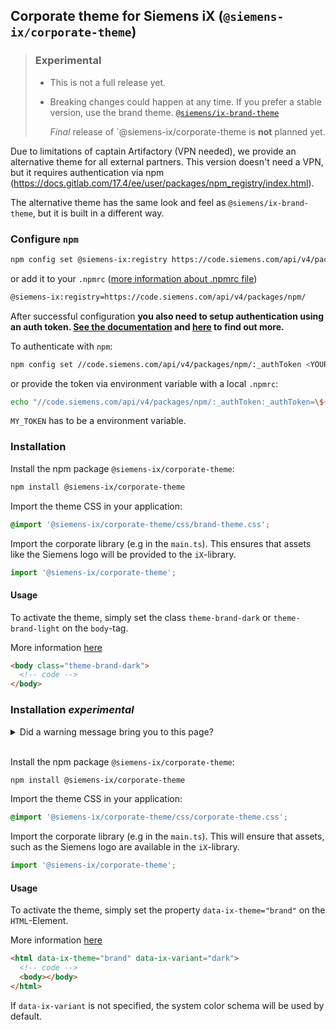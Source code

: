 ## Corporate theme for Siemens iX (`@siemens-ix/corporate-theme`)

> ### Experimental
>
> - This is not a full release yet.
> - Breaking changes could happen at any time. If you prefer a stable version, use the brand theme. [`@siemens/ix-brand-theme`](https://code.siemens.com/siemens-ix/ix-brand-theme)
>
>   _Final_ release of `@siemens-ix/corporate-theme is **not** planned yet.

Due to limitations of captain Artifactory (VPN needed), we provide an alternative theme for all external partners. This version doesn't need a VPN, but it requires authentication via npm (https://docs.gitlab.com/17.4/ee/user/packages/npm_registry/index.html).

The alternative theme has the same look and feel as `@siemens/ix-brand-theme`, but it is built in a different way.

### Configure `npm`

```sh
npm config set @siemens-ix:registry https://code.siemens.com/api/v4/packages/npm/
```

or add it to your `.npmrc` ([more information about .npmrc file](https://docs.npmjs.com/cli/v10/configuring-npm/npmrc#files))

```sh
@siemens-ix:registry=https://code.siemens.com/api/v4/packages/npm/
```

After successful configuration **you also need to setup authentication using an auth token. [See the documentation](https://docs.gitlab.com/17.4/ee/user/packages/npm_registry/index.html#install-a-package) and [here](https://docs.npmjs.com/cli/v10/configuring-npm/npmrc#auth-related-configuration) to find out more.**

To authenticate with `npm`:

```sh
npm config set //code.siemens.com/api/v4/packages/npm/:_authToken <YOUR_TOKEN>
```

or provide the token via environment variable with a local `.npmrc`:

```sh
echo "//code.siemens.com/api/v4/packages/npm/:_authToken:_authToken=\${MY_TOKEN}" > .npmrc
```

`MY_TOKEN` has to be a environment variable.

### Installation

Install the npm package `@siemens-ix/corporate-theme`:

```sh
npm install @siemens-ix/corporate-theme
```

Import the theme CSS in your application:

```css
@import '@siemens-ix/corporate-theme/css/brand-theme.css';
```

Import the corporate library (e.g in the `main.ts`). This ensures that assets like the Siemens logo will be provided to the `iX`-library.

```typescript
import '@siemens-ix/corporate-theme';
```

#### Usage

To activate the theme, simply set the class `theme-brand-dark` or `theme-brand-light` on the `body`-tag.

More information [here](https://ix.siemens.io/docs/guidelines/theme/)

```html
<body class="theme-brand-dark">
  <!-- code -->
</body>
```

### Installation _experimental_

<details>
  <summary>
    Did a warning message bring you to this page?
  </summary>
<br />

You may have seen this warning: `Warning: experimental: You are using the experimental brand theme. See ...`. This message appears because the `data-ix-theme`/`data-ix-variant` are part of an upcoming, experimental feature that is not fully stable yet.

</details>

<br />

Install the npm package `@siemens-ix/corporate-theme`:

```sh
npm install @siemens-ix/corporate-theme
```

Import the theme CSS in your application:

```css
@import '@siemens-ix/corporate-theme/css/corporate-theme.css';
```

Import the corporate library (e.g in the `main.ts`). This will ensure that assets, such as the Siemens logo are available in the `iX`-library.

```typescript
import '@siemens-ix/corporate-theme';
```

#### Usage

To activate the theme, simply set the property `data-ix-theme="brand"` on the `HTML`-Element.

More information [here](https://ix.siemens.io/docs/guidelines/theme/)

```html
<html data-ix-theme="brand" data-ix-variant="dark">
  <!-- code -->
  <body></body>
</html>
```

If `data-ix-variant` is not specified, the system color schema will be used by default.
